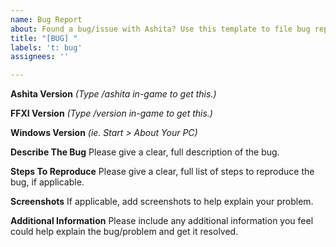 ```yaml
---
name: Bug Report
about: Found a bug/issue with Ashita? Use this template to file bug reports.
title: "[BUG] "
labels: 't: bug'
assignees: ''

---
```


**Ashita Version** _(Type /ashita in-game to get this.)_


**FFXI Version** _(Type /version in-game to get this.)_


**Windows Version** _(ie. Start > About Your PC)_


**Describe The Bug**
Please give a clear, full description of the bug.

**Steps To Reproduce**
Please give a clear, full list of steps to reproduce the bug, if applicable. 

**Screenshots**
If applicable, add screenshots to help explain your problem.

**Additional Information**
Please include any additional information you feel could help explain the bug/problem and get it resolved.

